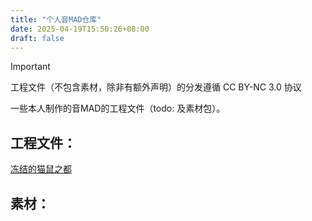 ```yaml
---
title: "个人音MAD仓库"
date: 2025-04-19T15:50:26+08:00
draft: false
---
```


> [!IMPORTANT]
> 工程文件（不包含素材，除非有额外声明）的分发遵循 CC BY-NC 3.0 协议

一些本人制作的音MAD的工程文件（todo: 及素材包）。

## 工程文件：

[冻结的猫鼠之都](bv1uf421d7jr/)

## 素材：
